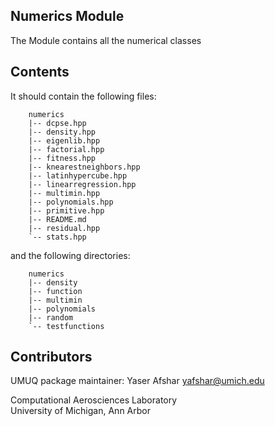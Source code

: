 Numerics Module
------------

The Module contains all the numerical classes

Contents
----------------

It should contain the following files:

````
    numerics
    |-- dcpse.hpp
    |-- density.hpp
    |-- eigenlib.hpp
    |-- factorial.hpp
    |-- fitness.hpp
    |-- knearestneighbors.hpp
    |-- latinhypercube.hpp
    |-- linearregression.hpp
    |-- multimin.hpp
    |-- polynomials.hpp
    |-- primitive.hpp
    |-- README.md
    |-- residual.hpp
    `-- stats.hpp
````

and the following directories:  

````
    numerics
    |-- density
    |-- function
    |-- multimin
    |-- polynomials
    |-- random
    `-- testfunctions
````

Contributors
------------
UMUQ package maintainer: Yaser Afshar <yafshar@umich.edu>  

Computational Aerosciences Laboratory<br>
University of Michigan, Ann Arbor